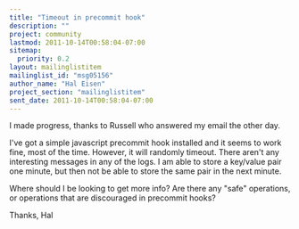 ```yaml
---
title: "Timeout in precommit hook"
description: ""
project: community
lastmod: 2011-10-14T00:58:04-07:00
sitemap:
  priority: 0.2
layout: mailinglistitem
mailinglist_id: "msg05156"
author_name: "Hal Eisen"
project_section: "mailinglistitem"
sent_date: 2011-10-14T00:58:04-07:00
---
```



I made progress, thanks to Russell who answered my email the other day.

I've got a simple javascript precommit hook installed and it seems to
work fine, most of the time. However, it will randomly timeout. There
aren't any interesting messages in any of the logs. I am able to store
a key/value pair one minute, but then not be able to store the same pair
in the next minute.

Where should I be looking to get more info? Are there any "safe"
operations, or operations that are discouraged in precommit hooks?

Thanks,
Hal
